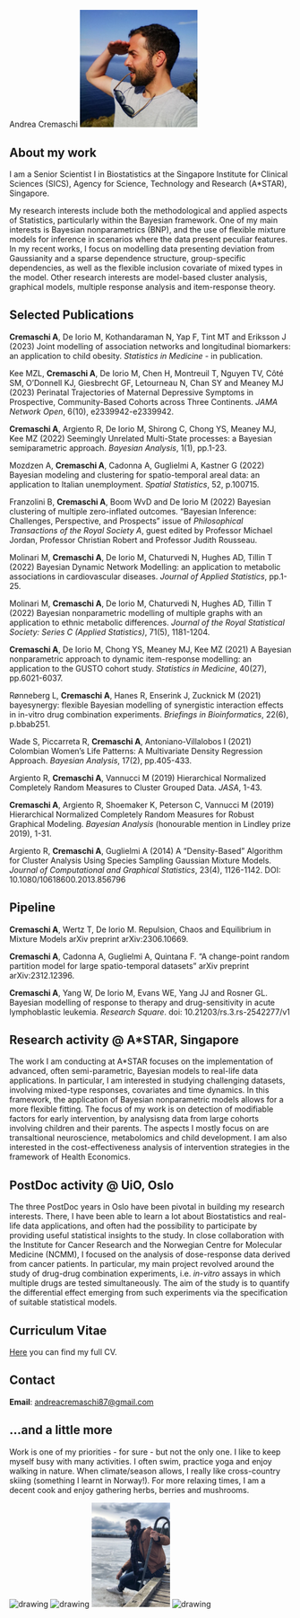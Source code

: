 Andrea Cremaschi
<img src="MainFig2.jpg" alt="drawing" width="210"/>

## About my work
I am a Senior Scientist I in Biostatistics at the Singapore Institute for Clinical Sciences (SICS), Agency for Science, Technology and Research (A*STAR), Singapore.

My research interests include both the methodological and applied aspects of Statistics, particularly within the Bayesian framework.
One of my main interests is Bayesian nonparametrics (BNP), and the use of flexible mixture
models for inference in scenarios where the data present peculiar features. In my recent
works, I focus on modelling data presenting deviation from Gaussianity and a sparse
dependence structure, group-specific dependencies, as well as the flexible inclusion covariate of
mixed types in the model. 
Other research interests are model-based cluster analysis, graphical models, multiple response analysis and item-response theory.

## Selected Publications

**Cremaschi A**, De Iorio M, Kothandaraman N, Yap F, Tint MT and Eriksson J (2023) Joint modelling of association networks and longitudinal biomarkers: an application to child obesity. _Statistics in Medicine_ - in publication.

Kee MZL, **Cremaschi A**, De Iorio M, Chen H, Montreuil T, Nguyen TV, Côté SM, O’Donnell KJ, Giesbrecht GF, Letourneau N, Chan SY and Meaney MJ (2023) Perinatal Trajectories of Maternal Depressive Symptoms in Prospective, Community-Based Cohorts across Three Continents. _JAMA Network Open_, 6(10), e2339942-e2339942.

**Cremaschi A**, Argiento R, De Iorio M, Shirong C, Chong YS, Meaney MJ, Kee MZ (2022) Seemingly Unrelated Multi-State processes: a Bayesian semiparametric approach. _Bayesian Analysis_, 1(1), pp.1-23.

Mozdzen A, **Cremaschi A**, Cadonna A, Guglielmi A, Kastner G (2022) Bayesian modeling and clustering for spatio-temporal areal data: an application to Italian unemployment. _Spatial Statistics_, 52, p.100715.

Franzolini B, **Cremaschi A**, Boom WvD and De Iorio M (2022) Bayesian clustering of multiple zero-inflated outcomes. “Bayesian Inference: Challenges, Perspective, and Prospects” issue of _Philosophical Transactions of the Royal Society A_, guest edited by Professor Michael Jordan, Professor Christian Robert and Professor Judith Rousseau.

Molinari M, **Cremaschi A**, De Iorio M, Chaturvedi N, Hughes AD, Tillin T (2022) Bayesian Dynamic Network Modelling: an application to metabolic associations in cardiovascular diseases. _Journal of Applied Statistics_, pp.1-25.

Molinari M, **Cremaschi A**, De Iorio M, Chaturvedi N, Hughes AD, Tillin T (2022) Bayesian nonparametric modelling of multiple graphs with an application to ethnic metabolic differences. _Journal of the Royal Statistical Society: Series C (Applied Statistics)_, 71(5), 1181-1204.

**Cremaschi A**, De Iorio M, Chong YS, Meaney MJ, Kee MZ (2021) A Bayesian nonparametric approach to dynamic item-response modelling: an application to the GUSTO cohort study. _Statistics in Medicine_, 40(27), pp.6021-6037.

Rønneberg L, **Cremaschi A**, Hanes R, Enserink J, Zucknick M (2021) bayesynergy: flexible Bayesian modelling of synergistic interaction effects in in-vitro drug combination experiments. _Briefings in Bioinformatics_, 22(6), p.bbab251.

Wade S, Piccarreta R, **Cremaschi A**, Antoniano-Villalobos I (2021) Colombian Women’s Life Patterns: A Multivariate Density Regression Approach. _Bayesian Analysis_, 17(2), pp.405-433.

Argiento R, **Cremaschi A**, Vannucci M (2019) Hierarchical Normalized Completely Random Measures to Cluster Grouped Data. _JASA_, 1-43.

**Cremaschi A**, Argiento R, Shoemaker K, Peterson C, Vannucci M (2019) Hierarchical Normalized Completely Random Measures for Robust Graphical Modeling. _Bayesian Analysis_ (honourable mention in Lindley prize 2019), 1-31.

Argiento R, **Cremaschi A**, Guglielmi A (2014) A “Density-Based” Algorithm for Cluster Analysis Using Species Sampling Gaussian Mixture Models. _Journal of Computational and Graphical Statistics_, 23(4), 1126-1142. DOI: 10.1080/10618600.2013.856796

## Pipeline

**Cremaschi A**, Wertz T, De Iorio M. Repulsion, Chaos and Equilibrium in Mixture Models arXiv preprint arXiv:2306.10669.

**Cremaschi A**, Cadonna A, Guglielmi A, Quintana F. “A change-point random partition model for large spatio-temporal datasets” arXiv preprint arXiv:2312.12396.

**Cremaschi A**, Yang W, De Iorio M, Evans WE, Yang JJ and Rosner GL. Bayesian modelling of response to therapy and drug-sensitivity in acute lymphoblastic leukemia. _Research Square_. doi: 10.21203/rs.3.rs-2542277/v1 


## Research activity @ A*STAR, Singapore
The work I am conducting at A*STAR focuses on the implementation of advanced, often semi-parametric, Bayesian models to real-life data applications. In particular, I am interested in studying challenging datasets, involving mixed-type responses, covariates and time dynamics. In this framework, the application of Bayesian nonparametric models allows for a more flexible fitting. The focus of my work is on detection of modifiable factors for early intervention, by analysisng data from large cohorts involving children and their parents. The aspects I mostly focus on are transaltional neuroscience, metabolomics and child development.
I am also interested in the cost-effectiveness analysis of intervention strategies in the framework of Health Economics.

## PostDoc activity @ UiO, Oslo
The three PostDoc years in Oslo have been pivotal in building my research interests. There, I have been able to learn a lot about Biostatistics and real-life data applications, and often had the possibility to participate by providing useful statistical insights to the study.
In close collaboration with the Institute for Cancer Research and the Norwegian Centre for Molecular Medicine (NCMM), I focused on the analysis of dose-response data derived from cancer patients. In particular, my main project revolved around the study of drug-drug combination experiments, i.e. _in-vitro_ assays in which multiple drugs are tested simultaneously. The aim of the study is to quantify the differential effect emerging from such experiments via the specification of suitable statistical models. 


## Curriculum Vitae
[Here](https://github.com/AndCre87/andreacremaschi.github.io/raw/master/CV_Cremaschi.pdf) you can find my full CV.


## Contact
**Email**: andreacremaschi87@gmail.com



## ...and a little more
Work is one of my priorities - for sure - but not the only one. I like to keep myself busy with many activities. I often swim, practice yoga and enjoy walking in nature. When climate/season allows, I really like cross-country skiing (something I learnt in Norway!). For more relaxing times, I am a decent cook and enjoy gathering herbs, berries and mushrooms.

<img src="subFig2.jpg" alt="drawing" width="140"/>  <img src="subFig3.jpg" alt="drawing" width="140"/>  <img src="subFig4.jpg" alt="drawing" width="140"/> <img src="subFig5.jpg" alt="drawing" width="140"/>





